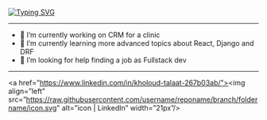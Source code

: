 
<!--
**Kholoud731/Kholoud731** is a ✨ _special_ ✨ repository because its `README.md` (this file) appears on your GitHub profile.

Here are some ideas to get you started:

- 🔭 I’m currently working on ...
- 🌱 I’m currently learning ...
- 👯 I’m looking to collaborate on ...
- 🤔 I’m looking for help with ...
- 💬 Ask me about ...
- 📫 How to reach me: ...
- 😄 Pronouns: ...
- ⚡ Fun fact: ...
-->


[![Typing SVG](https://readme-typing-svg.herokuapp.com/?lines=Hello+👋;My+name+is+Kholoud+😊;I'm+a+Full+Stack+Python+Dev)](https://git.io/typing-svg)


---

- 🔭 I’m currently working on CRM for a clinic
- 🌱 I’m currently learning more advanced topics about React, Django and DRF
- 🤔 I’m looking for help finding a job as Fullstack dev

---

<a href=”https://www.linkedin.com/in/kholoud-talaat-267b03ab/"><img align=”left” src=”https://raw.githubusercontent.com/username/reponame/branch/foldername/icon.svg" alt=”icon | LinkedIn” width=”21px”/></a>

<!-- [![Top Langs](https://github-readme-stats.vercel.app/api/top-langs/?username=Kholoud731&layout=compact)](https://github.com/yushi1007) -->



